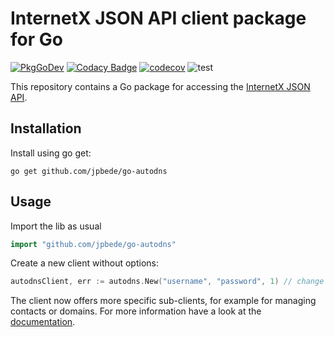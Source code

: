 # InternetX JSON API client package for Go
[![PkgGoDev](https://pkg.go.dev/badge/github.com/jpbede/go-autodns)](https://pkg.go.dev/github.com/jpbede/go-autodns)
[![Codacy Badge](https://app.codacy.com/project/badge/Grade/d8f56b33ce9c4653983e81e0ab8a3b8c)](https://www.codacy.com/gh/jpbede/go-autodns/dashboard)
[![codecov](https://codecov.io/gh/jpbede/go-autodns/branch/main/graph/badge.svg?token=ACJ41YHXN1)](https://codecov.io/gh/jpbede/go-autodns)
![test](https://github.com/jpbede/go-autodns/workflows/test/badge.svg)

This repository contains a Go package for accessing the [InternetX JSON API](https://help.internetx.com/display/APIXMLDE/API-Grundlagen+JSON).

## Installation
Install using go get:
```shell
go get github.com/jpbede/go-autodns
```

## Usage
Import the lib as usual
```go
import "github.com/jpbede/go-autodns"
```

Create a new client without options:
```go
autodnsClient, err := autodns.New("username", "password", 1) // change 1 with your context number
```
The client now offers more specific sub-clients, for example for managing contacts or domains.
For more information have a look at the [documentation](https://pkg.go.dev/github.com/jpbede/go-autodns).
